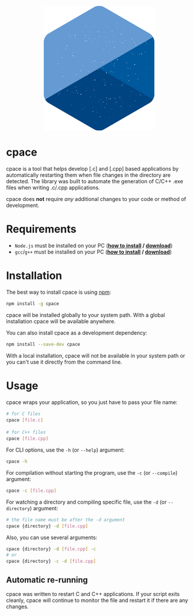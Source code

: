 <p align="center">
  <img src="./logo.png" alt="cpace Logo" width="300px">
</p>



# cpace
cpace is a tool that helps develop [.c] and [.cpp] based applications by automatically restarting them when file changes in the directory are detected. The library was built to automate the generation of C/C++ .exe files when writing .c/.cpp applications.

cpace does **not** require *any* additional changes to your code or method of development.



# Requirements
* `Node.js` must be installed on your PC (**[how to install](https://nodejs.dev/learn/how-to-install-nodejs) / [download](https://nodejs.dev/download)**)
* `gcc`/`g++` must be installed on your PC (**[how to install](https://www.youtube.com/watch?v=sXW2VLrQ3Bs) / [download](https://sourceforge.net/projects/mingw)**)


# Installation
The best way to install cpace is using [npm](https://www.npmjs.com/package/cpace):

```bash
npm install -g cpace
```
cpace will be installed globally to your system path.
With a global installation cpace will be available anywhere.

You can also install cpace as a development dependency:
```bash
npm install --save-dev cpace
```
With a local installation, cpace will not be available in your system path or you can't use it directly from the command line.



# Usage

cpace wraps your application, so you just have to pass your file name:

```bash
# for C files
cpace [file.c]

# for C++ files
cpace [file.cpp]
```

For CLI options, use the `-h` (or `--help`) argument:
```bash
cpace -h
```

For compilation without starting the program, use the `-c` (or `--compile`) argument:
```bash
cpace -c [file.cpp]
```

For watching a directory and compiling specific file, use the `-d` (or `--directory`) argument:
```bash
# the file name must be after the -d argument
cpace {directory} -d [file.cpp]
```

Also, you can use several arguments:
```bash
cpace {directory} -d [file.cpp] -с
# or
cpace {directory} -c -d [file.cpp]
```



## Automatic re-running
cpace was written to restart C and C++ applications. If your script exits cleanly, cpace will continue to monitor the file and restart it if there are any changes.
